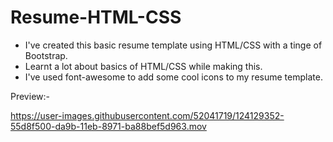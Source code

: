# Resume-HTML-CSS

- I've created this basic resume template using HTML/CSS with a tinge of Bootstrap.
- Learnt a lot about basics of HTML/CSS while making this.
- I've used font-awesome to add some cool icons to my resume template.

Preview:- 

https://user-images.githubusercontent.com/52041719/124129352-55d8f500-da9b-11eb-8971-ba88bef5d963.mov
